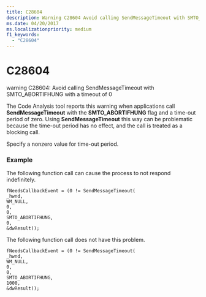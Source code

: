 ```yaml
---
title: C28604
description: Warning C28604 Avoid calling SendMessageTimeout with SMTO_ABORTIFHUNG with a timeout of 0.
ms.date: 04/20/2017
ms.localizationpriority: medium 
f1_keywords: 
  - "C28604"
---
```


# C28604


warning C28604: Avoid calling SendMessageTimeout with SMTO\_ABORTIFHUNG with a timeout of 0

The Code Analysis tool reports this warning when applications call **SendMessageTimeout** with the **SMTO\_ABORTIFHUNG** flag and a time-out period of zero. Using **SendMessageTimeout** this way can be problematic because the time-out period has no effect, and the call is treated as a blocking call.

Specify a nonzero value for time-out period.

### <span id="example"></span><span id="EXAMPLE"></span>Example

The following function call can cause the process to not respond indefinitely.

```
fNeedsCallbackEvent = (0 != SendMessageTimeout(
_hwnd, 
WM_NULL, 
0,
0, 
SMTO_ABORTIFHUNG,
0,
&dwResult)); 
```

The following function call does not have this problem.

```
fNeedsCallbackEvent = (0 != SendMessageTimeout(
_hwnd, 
WM_NULL, 
0,
0,
SMTO_ABORTIFHUNG,
1000,  
&dwResult)); 
```

 

 





